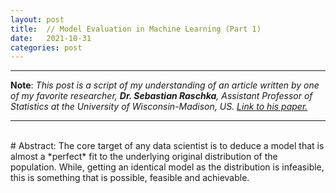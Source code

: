 ```yaml
---
layout: post
title:  // Model Evaluation in Machine Learning (Part 1)
date:   2021-10-31
categories: post
---
```


---
**Note**: *This post is a script of my understanding of an article written by one of my favorite researcher, **Dr. Sebastian Raschka**, Assistant Professor of Statistics at the University of Wisconsin-Madison, US. [Link to his paper.](https://arxiv.org/abs/1811.12808)*

---

<br>
# Abstract:
The core target of any data scientist is to deduce a model that is almost a *perfect*  fit to the underlying original distribution of the population. While, getting an identical model as the distribution is infeasible, this is something that is possible, feasible and achievable. 